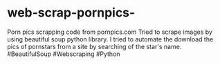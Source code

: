 # web-scrap-pornpics-
Porn pics scrapping code from pornpics.com 
Tried to scrape images by using beautiful soup python library. 
I tried to automate the download the pics of pornstars from a site by searching of the star's name. 
#BeautifulSoup
#Webscraping
#Python 
